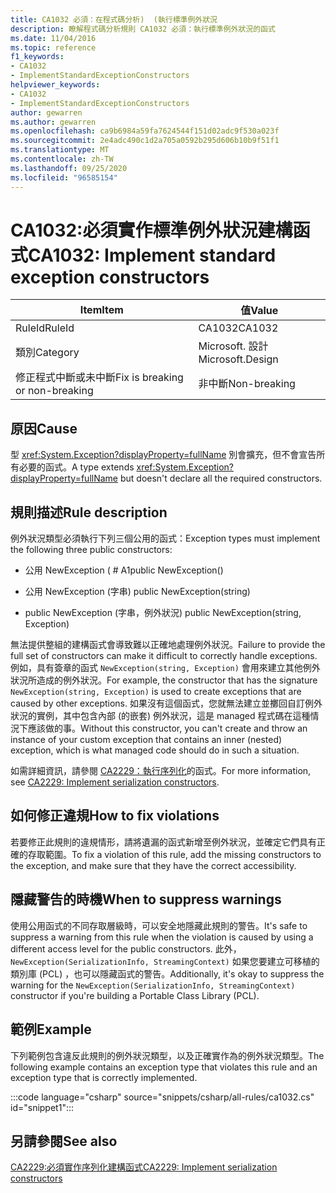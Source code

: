 ```yaml
---
title: CA1032 必須：在程式碼分析)  (執行標準例外狀況
description: 瞭解程式碼分析規則 CA1032 必須：執行標準例外狀況的函式
ms.date: 11/04/2016
ms.topic: reference
f1_keywords:
- CA1032
- ImplementStandardExceptionConstructors
helpviewer_keywords:
- CA1032
- ImplementStandardExceptionConstructors
author: gewarren
ms.author: gewarren
ms.openlocfilehash: ca9b6984a59fa7624544f151d02adc9f530a023f
ms.sourcegitcommit: 2e4adc490c1d2a705a0592b295d606b10b9f51f1
ms.translationtype: MT
ms.contentlocale: zh-TW
ms.lasthandoff: 09/25/2020
ms.locfileid: "96585154"
---
```

# <a name="ca1032-implement-standard-exception-constructors"></a><span data-ttu-id="9a89b-103">CA1032:必須實作標準例外狀況建構函式</span><span class="sxs-lookup"><span data-stu-id="9a89b-103">CA1032: Implement standard exception constructors</span></span>

| <span data-ttu-id="9a89b-104">Item</span><span class="sxs-lookup"><span data-stu-id="9a89b-104">Item</span></span>                                     | <span data-ttu-id="9a89b-105">值</span><span class="sxs-lookup"><span data-stu-id="9a89b-105">Value</span></span>            |
|------------------------------------------|------------------|
| <span data-ttu-id="9a89b-106">RuleId</span><span class="sxs-lookup"><span data-stu-id="9a89b-106">RuleId</span></span>                                   | <span data-ttu-id="9a89b-107">CA1032</span><span class="sxs-lookup"><span data-stu-id="9a89b-107">CA1032</span></span>           |
| <span data-ttu-id="9a89b-108">類別</span><span class="sxs-lookup"><span data-stu-id="9a89b-108">Category</span></span>                                 | <span data-ttu-id="9a89b-109">Microsoft. 設計</span><span class="sxs-lookup"><span data-stu-id="9a89b-109">Microsoft.Design</span></span> |
| <span data-ttu-id="9a89b-110">修正程式中斷或未中斷</span><span class="sxs-lookup"><span data-stu-id="9a89b-110">Fix is breaking or non-breaking</span></span> | <span data-ttu-id="9a89b-111">非中斷</span><span class="sxs-lookup"><span data-stu-id="9a89b-111">Non-breaking</span></span>     |

## <a name="cause"></a><span data-ttu-id="9a89b-112">原因</span><span class="sxs-lookup"><span data-stu-id="9a89b-112">Cause</span></span>

<span data-ttu-id="9a89b-113">型 <xref:System.Exception?displayProperty=fullName> 別會擴充，但不會宣告所有必要的函式。</span><span class="sxs-lookup"><span data-stu-id="9a89b-113">A type extends <xref:System.Exception?displayProperty=fullName> but doesn't declare all the required constructors.</span></span>

## <a name="rule-description"></a><span data-ttu-id="9a89b-114">規則描述</span><span class="sxs-lookup"><span data-stu-id="9a89b-114">Rule description</span></span>

<span data-ttu-id="9a89b-115">例外狀況類型必須執行下列三個公用的函式：</span><span class="sxs-lookup"><span data-stu-id="9a89b-115">Exception types must implement the following three public constructors:</span></span>

- <span data-ttu-id="9a89b-116">公用 NewException ( # A1</span><span class="sxs-lookup"><span data-stu-id="9a89b-116">public NewException()</span></span>

- <span data-ttu-id="9a89b-117">公用 NewException (字串) </span><span class="sxs-lookup"><span data-stu-id="9a89b-117">public NewException(string)</span></span>

- <span data-ttu-id="9a89b-118">public NewException (字串，例外狀況) </span><span class="sxs-lookup"><span data-stu-id="9a89b-118">public NewException(string, Exception)</span></span>

<span data-ttu-id="9a89b-119">無法提供整組的建構函式會導致難以正確地處理例外狀況。</span><span class="sxs-lookup"><span data-stu-id="9a89b-119">Failure to provide the full set of constructors can make it difficult to correctly handle exceptions.</span></span> <span data-ttu-id="9a89b-120">例如，具有簽章的函式 `NewException(string, Exception)` 會用來建立其他例外狀況所造成的例外狀況。</span><span class="sxs-lookup"><span data-stu-id="9a89b-120">For example, the constructor that has the signature `NewException(string, Exception)` is used to create exceptions that are caused by other exceptions.</span></span> <span data-ttu-id="9a89b-121">如果沒有這個函式，您就無法建立並擲回自訂例外狀況的實例，其中包含內部 (的嵌套) 例外狀況，這是 managed 程式碼在這種情況下應該做的事。</span><span class="sxs-lookup"><span data-stu-id="9a89b-121">Without this constructor, you can't create and throw an instance of your custom exception that contains an inner (nested) exception, which is what managed code should do in such a situation.</span></span>

<span data-ttu-id="9a89b-122">如需詳細資訊，請參閱 [CA2229：執行序列化](ca2229.md)的函式。</span><span class="sxs-lookup"><span data-stu-id="9a89b-122">For more information, see [CA2229: Implement serialization constructors](ca2229.md).</span></span>

## <a name="how-to-fix-violations"></a><span data-ttu-id="9a89b-123">如何修正違規</span><span class="sxs-lookup"><span data-stu-id="9a89b-123">How to fix violations</span></span>

<span data-ttu-id="9a89b-124">若要修正此規則的違規情形，請將遺漏的函式新增至例外狀況，並確定它們具有正確的存取範圍。</span><span class="sxs-lookup"><span data-stu-id="9a89b-124">To fix a violation of this rule, add the missing constructors to the exception, and make sure that they have the correct accessibility.</span></span>

## <a name="when-to-suppress-warnings"></a><span data-ttu-id="9a89b-125">隱藏警告的時機</span><span class="sxs-lookup"><span data-stu-id="9a89b-125">When to suppress warnings</span></span>

<span data-ttu-id="9a89b-126">使用公用函式的不同存取層級時，可以安全地隱藏此規則的警告。</span><span class="sxs-lookup"><span data-stu-id="9a89b-126">It's safe to suppress a warning from this rule when the violation is caused by using a different access level for the public constructors.</span></span> <span data-ttu-id="9a89b-127">此外， `NewException(SerializationInfo, StreamingContext)` 如果您要建立可移植的類別庫 (PCL) ，也可以隱藏函式的警告。</span><span class="sxs-lookup"><span data-stu-id="9a89b-127">Additionally, it's okay to suppress the warning for the `NewException(SerializationInfo, StreamingContext)` constructor if you're building a Portable Class Library (PCL).</span></span>

## <a name="example"></a><span data-ttu-id="9a89b-128">範例</span><span class="sxs-lookup"><span data-stu-id="9a89b-128">Example</span></span>

<span data-ttu-id="9a89b-129">下列範例包含違反此規則的例外狀況類型，以及正確實作為的例外狀況類型。</span><span class="sxs-lookup"><span data-stu-id="9a89b-129">The following example contains an exception type that violates this rule and an exception type that is correctly implemented.</span></span>

:::code language="csharp" source="snippets/csharp/all-rules/ca1032.cs" id="snippet1":::

## <a name="see-also"></a><span data-ttu-id="9a89b-130">另請參閱</span><span class="sxs-lookup"><span data-stu-id="9a89b-130">See also</span></span>

[<span data-ttu-id="9a89b-131">CA2229:必須實作序列化建構函式</span><span class="sxs-lookup"><span data-stu-id="9a89b-131">CA2229: Implement serialization constructors</span></span>](ca2229.md)
